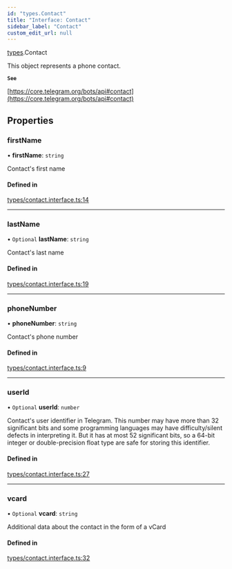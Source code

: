 ```yaml
---
id: "types.Contact"
title: "Interface: Contact"
sidebar_label: "Contact"
custom_edit_url: null
---
```


[types](../modules/types.md).Contact

This object represents a phone contact.

**`See`**

[https://core.telegram.org/bots/api#contact](https://core.telegram.org/bots/api#contact)

## Properties

### firstName

• **firstName**: `string`

Contact's first name

#### Defined in

[types/contact.interface.ts:14](https://github.com/DeityLamb/telegramjs/blob/32b4cca/packages/common/lib/interfaces/types/contact.interface.ts#L14)

___

### lastName

• `Optional` **lastName**: `string`

Contact's last name

#### Defined in

[types/contact.interface.ts:19](https://github.com/DeityLamb/telegramjs/blob/32b4cca/packages/common/lib/interfaces/types/contact.interface.ts#L19)

___

### phoneNumber

• **phoneNumber**: `string`

Contact's phone number

#### Defined in

[types/contact.interface.ts:9](https://github.com/DeityLamb/telegramjs/blob/32b4cca/packages/common/lib/interfaces/types/contact.interface.ts#L9)

___

### userId

• `Optional` **userId**: `number`

Contact's user identifier in Telegram. This number may have more than 32
significant bits and some programming languages may have difficulty/silent
defects in interpreting it. But it has at most 52 significant bits, so a 64-bit
integer or double-precision float type are safe for storing this identifier.

#### Defined in

[types/contact.interface.ts:27](https://github.com/DeityLamb/telegramjs/blob/32b4cca/packages/common/lib/interfaces/types/contact.interface.ts#L27)

___

### vcard

• `Optional` **vcard**: `string`

Additional data about the contact in the form of a vCard

#### Defined in

[types/contact.interface.ts:32](https://github.com/DeityLamb/telegramjs/blob/32b4cca/packages/common/lib/interfaces/types/contact.interface.ts#L32)
